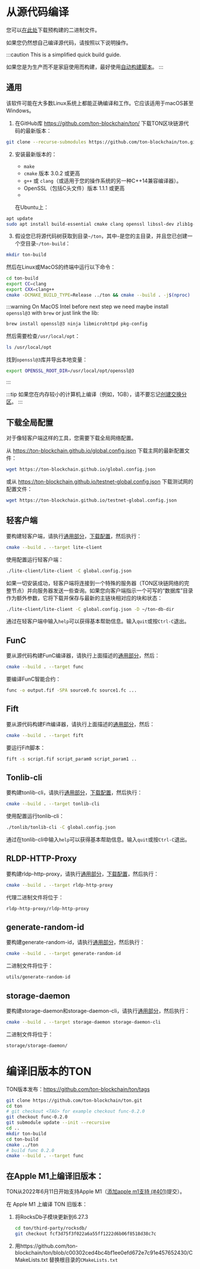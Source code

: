 # 从源代码编译

您可以[在此处](/develop/smart-contracts/environment/installation#1-download)下载预构建的二进制文件。

如果您仍然想自己编译源代码，请按照以下说明操作。

:::caution
This is a simplified quick build guide.

如果您是为生产而不是家庭使用而构建，最好使用[自动构建脚本](https://github.com/ton-blockchain/ton/tree/master/.github/workflows)。
:::

## 通用

该软件可能在大多数Linux系统上都能正确编译和工作。它应该适用于macOS甚至Windows。

1. 在GitHub库 https://github.com/ton-blockchain/ton/ 下载TON区块链源代码的最新版本：

```bash
git clone --recurse-submodules https://github.com/ton-blockchain/ton.git
```

2. 安装最新版本的：

   - `make`
   - `cmake` 版本 3.0.2 或更高
   - `g++` 或 `clang`（或适用于您的操作系统的另一种C++14兼容编译器）。
   - OpenSSL（包括C头文件）版本 1.1.1 或更高
   -

   在Ubuntu上：

```bash
apt update
sudo apt install build-essential cmake clang openssl libssl-dev zlib1g-dev gperf libreadline-dev ccache libmicrohttpd-dev pkg-config libsodium-dev libsecp256k1-dev
```

3. 假设您已将源代码树获取到目录`~/ton`，其中`~`是您的主目录，并且您已创建一个空目录`~/ton-build`：

```bash
mkdir ton-build
```

然后在Linux或MacOS的终端中运行以下命令：

```bash
cd ton-build
export CC=clang
export CXX=clang++
cmake -DCMAKE_BUILD_TYPE=Release ../ton && cmake --build . -j$(nproc)
```

:::warning
On MacOS Intel before next step we need maybe install `openssl@3` with `brew` or just link the lib:

```zsh
brew install openssl@3 ninja libmicrohttpd pkg-config
```

然后需要检查`/usr/local/opt`：

```zsh
ls /usr/local/opt
```

找到`openssl@3`库并导出本地变量：

```zsh
export OPENSSL_ROOT_DIR=/usr/local/opt/openssl@3
```

:::

:::tip
如果您在内存较小的计算机上编译（例如，1GB），请不要忘记[创建交换分区](/develop/howto/compile-swap)。
:::

## 下载全局配置

对于像轻客户端这样的工具，您需要下载全局网络配置。

从 https://ton-blockchain.github.io/global.config.json 下载主网的最新配置文件：

```bash
wget https://ton-blockchain.github.io/global.config.json
```

或从 https://ton-blockchain.github.io/testnet-global.config.json 下载测试网的配置文件：

```bash
wget https://ton-blockchain.github.io/testnet-global.config.json
```

## 轻客户端

要构建轻客户端，请执行[通用部分](/develop/howto/compile#common)，[下载配置](/develop/howto/compile#download-global-config)，然后执行：

```bash
cmake --build . --target lite-client
```

使用配置运行轻客户端：

```bash
./lite-client/lite-client -C global.config.json
```

如果一切安装成功，轻客户端将连接到一个特殊的服务器（TON区块链网络的完整节点）并向服务器发送一些查询。如果您向客户端指示一个可写的“数据库”目录作为额外参数，它将下载并保存与最新的主链块相对应的块和状态：

```bash
./lite-client/lite-client -C global.config.json -D ~/ton-db-dir
```

通过在轻客户端中输入`help`可以获得基本帮助信息。输入`quit`或按`Ctrl-C`退出。

## FunC

要从源代码构建FunC编译器，请执行上面描述的[通用部分](/develop/howto/compile#common)，然后：

```bash
cmake --build . --target func
```

要编译FunC智能合约：

```bash
func -o output.fif -SPA source0.fc source1.fc ...
```

## Fift

要从源代码构建Fift编译器，请执行上面描述的[通用部分](/develop/howto/compile#common)，然后：

```bash
cmake --build . --target fift
```

要运行Fift脚本：

```bash
fift -s script.fif script_param0 script_param1 ..
```

## Tonlib-cli

要构建tonlib-cli，请执行[通用部分](/develop/howto/compile#common)，[下载配置](/develop/howto/compile#download-global-config)，然后执行：

```bash
cmake --build . --target tonlib-cli
```

使用配置运行tonlib-cli：

```bash
./tonlib/tonlib-cli -C global.config.json
```

通过在tonlib-cli中输入`help`可以获得基本帮助信息。输入`quit`或按`Ctrl-C`退出。

## RLDP-HTTP-Proxy

要构建rldp-http-proxy，请执行[通用部分](/develop/howto/compile#common)，[下载配置](/develop/howto/compile#download-global-config)，然后执行：

```bash
cmake --build . --target rldp-http-proxy
```

代理二进制文件将位于：

```bash
rldp-http-proxy/rldp-http-proxy
```

## generate-random-id

要构建generate-random-id，请执行[通用部分](/develop/howto/compile#common)，然后执行：

```bash
cmake --build . --target generate-random-id
```

二进制文件将位于：

```bash
utils/generate-random-id
```

## storage-daemon

要构建storage-daemon和storage-daemon-cli，请执行[通用部分](/develop/howto/compile#common)，然后执行：

```bash
cmake --build . --target storage-daemon storage-daemon-cli
```

二进制文件将位于：

```bash
storage/storage-daemon/
```

# 编译旧版本的TON

TON版本发布：https://github.com/ton-blockchain/ton/tags

```bash
git clone https://github.com/ton-blockchain/ton.git
cd ton
# git checkout <TAG> for example checkout func-0.2.0
git checkout func-0.2.0
git submodule update --init --recursive 
cd ..
mkdir ton-build
cd ton-build
cmake ../ton
# build func 0.2.0
cmake --build . --target func
```

## 在Apple M1上编译旧版本：

TON从2022年6月11日开始支持Apple M1（[添加apple m1支持 (#401)](https://github.com/ton-blockchain/ton/commit/c00302ced4bc4bf1ee0efd672e7c91e457652430)提交）。

在 Apple M1 上编译 TON 旧版本：

1. 将RocksDb子模块更新到6.27.3
   ```bash
   cd ton/third-party/rocksdb/
   git checkout fcf3d75f3f022a6a55ff1222d6b06f8518d38c7c
   ```

2. 用https://github.com/ton-blockchain/ton/blob/c00302ced4bc4bf1ee0efd672e7c91e457652430/CMakeLists.txt 替换根目录的`CMakeLists.txt`
